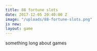 ```yaml
---
title: 88 fortune slots
date: 2017-12-05 20:40:00 Z
image: "/uploads/88-fortune-slots.png"
is new: 
layout: game
---
```


something long about games